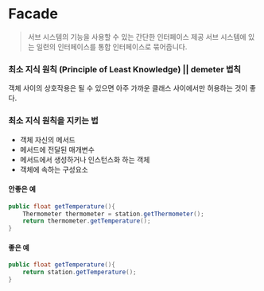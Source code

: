 # Facade

> 서브 시스템의 기능을 사용할 수 있는 간단한 인터페이스 제공
> 서브 시스템에 있는 일련의 인터페이스를 통합 인터페이스로 묶어줍니다.

### 최소 지식 원칙 (Principle of Least Knowledge) || demeter 법칙
객체 사이의 상호작용은 될 수 있으면 아주 가까운 클래스 사이에서만 허용하는 것이 좋다.

### 최소 지식 원칙을 지키는 법
- 객체 자신의 메서드
- 메서드에 전달된 매개변수
- 메서드에서 생성하거나 인스턴스화 하는 객체
- 객체에 속하는 구성요소

#### 안좋은 예
```java
public float getTemperature(){
    Thermometer thermometer = station.getThermometer();
    return thermometer.getTemperature();
}
```
#### 좋은 예
```java
public float getTemperature(){
    return station.getTemperature();
}
```


